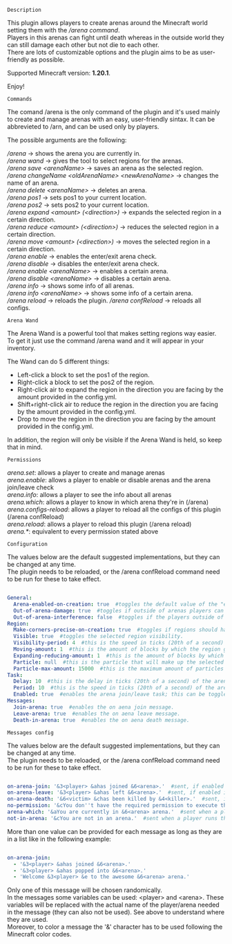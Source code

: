 `Description`

This plugin allows players to create arenas around the Minecraft world setting them with the */arena command*.  
Players in this arenas can fight until death whereas in the outside world they can still damage each other but not die to each other.  
There are lots of customizable options and the plugin aims to be as user-friendly as possible.

Supported Minecraft version: **1.20.1**.

Enjoy!


`Commands`

The comand /arena is the only command of the plugin and it's used mainly to create and manage arenas with an easy, user-friendly sintax. It can be abbrevieted to /arn, and can be used only by players.  

The possible arguments are the following:

  */arena* -> shows the arena you are currently in.  
  */arena wand* -> gives the tool to select regions for the arenas.  
  */arena save \<arenaName>* -> saves an arena as the selected region.  
  */arena changeName \<oldArenaName> \<newArenaName>* -> changes the name of an arena.  
  */arena delete \<arenaName>* -> deletes an arena.  
  */arena pos1* -> sets pos1 to your current location.  
  */arena pos2* -> sets pos2 to your current location.  
  */arena expand \<amount> (\<direction>)* -> expands the selected region in a certain direction.  
  */arena reduce \<amount> (\<direction>)* -> reduces the selected region in a certain direction.  
  */arena move \<amount> (\<direction>)* -> moves the selected region in a certain direction.  
  */arena enable* -> enables the enter/exit arena check.  
  */arena disable* -> disables the enter/exit arena check.  
  */arena enable \<arenaName>* -> enables a certain arena.  
  */arena disable \<arenaName>* -> disables a certain arena.  
  */arena info* -> shows some info of all arenas.  
  */arena info \<arenaName>* -> shows some info of a certain arena.  
  */arena reload* -> reloads the plugin. 
  */arena confReload* -> reloads all configs.  

`Arena Wand`

The Arena Wand is a powerful tool that makes setting regions way easier.  
To get it just use the command /arena wand and it will appear in your inventory.  

The Wand can do 5 different things:
 - Left-click a block to set the pos1 of the region.  
 - Right-click a block to set the pos2 of the region.  
 - Right-click air to expand the region in the direction you are facing by the amount provided in the config.yml.  
 - Shift+right-click air to reduce the region in the direction you are facing by the amount provided in the config.yml.  
 - Drop to move the region in the direction you are facing by the amount provided in the config.yml.  

In addition, the region will only be visible if the Arena Wand is held, so keep that in mind.  

`Permissions`

*arena.set*: allows a player to create and manage arenas  
*arena.enable*: allows a player to enable or disable arenas and the arena join/leave check  
*arena.info*: allows a player to see the info about all arenas  
*arena.which*: allows a player to know in which arena they're in (/arena)  
*arena.configs-reload*: allows a player to reload all the configs of this plugin (/arena confReload)  
*arena.reload*: allows a player to reload this plugin (/arena reload)  
_arena.*_: equivalent to every permission stated above  

`Configuration`

The values below are the default suggested implementations, but they can be changed at any time.  
The plugin needs to be reloaded, or the /arena confReload command need to be run for these to take effect.


```yml

General:
  Arena-enabled-on-creation: true  #toggles the default value of the "enable" option of an arena.
  Out-of-arena-damage: true  #toggles if outside of arenas players can damage each other.
  Out-of-arena-interference: false  #toggles if the players outside of arenas can interfer with those in arenas.
Region:
  Make-corners-precise-on-creation: true  #toggles if regions should have precise corners, that is the most extern part of the block, instead of the center of it.
  Visible: true  #toggles the selected region visibility.
  Visibility-period: 4  #this is the speed in ticks (20th of a second) at which region particles are updated.
  Moving-amount: 1  #this is the amount of blocks by which the region gets moved when using the Arena Wand.  
  Expanding-reducing-amount: 1  #this is the amount of blocks by which the region gets expanded or reduced when using the Arena Wand.
  Particle: null  #this is the particle that will make up the selected region. If an unvalid particle is provided, this will just be VILLAGER_HAPPY
  Particle-max-amount: 15000  #this is the maximum amount of particles that will be displayed for the region. If this limit is exceeded no particle will be displayed.
Task:
  Delay: 10  #this is the delay in ticks (20th of a second) of the arena join/leave task, that is how much time it waits before starting upon activation.
  Period: 10  #this is the speed in ticks (20th of a second) of the arena join/leave task.
  Enabled: true  #enables the arena join/leave task; this can be toggled with /arena enable/disable.
Messages:
  Join-arena: true  #enables the on aena join message.
  Leave-arena: true  #enables the on aena leave message.
  Death-in-arena: true  #enables the on aena death message.

```

`Messages config`

The values below are the default suggested implementations, but they can be changed at any time.  
The plugin needs to be reloaded, or the /arena confReload command need to be run for these to take effect.

```yml

on-arena-join: '&3<player> &ahas joined &6<arena>.'  #sent, if enabled in the config.yml, to all players in the server when a player joins an arena.
on-arena-leave: '&3<player> &ahas left &6<arena>.'  #sent, if enabled in the config.yml, to all players in the server when a player leaves an arena.
on-arena-death: '&6<victim> &chas been killed by &4<killer>.'  #sent, if enabled in the config.yml, to all players in the server when a player dies in an arena.
no-permission: '&cYou don''t have the required permission to execute this command.'  #sent when a player doesn't have the permission to execute a command.
arena-which: '&aYou are currently in &6<arena> arena.'  #sent when a player runs the /arena command and they are in an arena.
not-in-arena: '&cYou are not in an arena.'  #sent when a player runs the /arena command and they are not in an arena.

```

More than one value can be provided for each message as long as they are in a list like in the following example:

```yml

on-arena-join:
  - '&3<player> &ahas joined &6<arena>.'
  - '&3<player> &ahas popped into &6<arena>.'
  - 'Welcome &3<player> &e to the awesome &6<arena> arena.'  

```
Only one of this message will be chosen randomically.  
In the messages some variables can be used: \<player> and \<arena>. 
These variables will be replaced with the actual name of the player/arena needed in the message (they can also not be used). See above to understand where they are used.  
Moreover, to color a message the '&' character has to be used following the Minecraft color codes.

